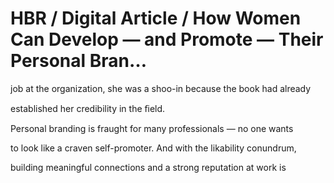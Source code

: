 # HBR / Digital Article / How Women Can Develop — and Promote — Their Personal Bran…

job at the organization, she was a shoo-in because the book had already

established her credibility in the ﬁeld.

Personal branding is fraught for many professionals — no one wants

to look like a craven self-promoter. And with the likability conundrum,

building meaningful connections and a strong reputation at work is